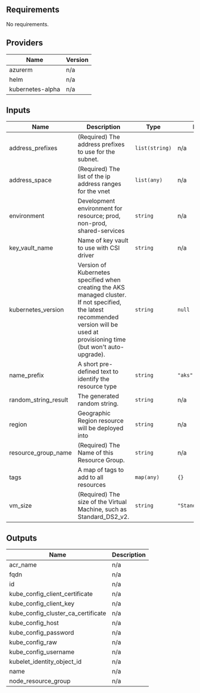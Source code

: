 ## Requirements

No requirements.

## Providers

| Name | Version |
|------|---------|
| azurerm | n/a |
| helm | n/a |
| kubernetes-alpha | n/a |

## Inputs

| Name | Description | Type | Default | Required |
|------|-------------|------|---------|:--------:|
| address\_prefixes | (Required) The address prefixes to use for the subnet. | `list(string)` | n/a | yes |
| address\_space | (Required) The list of the ip address ranges for the vnet | `list(any)` | n/a | yes |
| environment | Development environment for resource; prod, non-prod, shared-services | `string` | n/a | yes |
| key\_vault\_name | Name of key vault to use with CSI driver | `string` | n/a | yes |
| kubernetes\_version | Version of Kubernetes specified when creating the AKS managed cluster. If not specified, the latest recommended version will be used at provisioning time (but won't auto-upgrade). | `string` | `null` | no |
| name\_prefix | A short pre-defined text to identify the resource type | `string` | `"aks"` | no |
| random\_string\_result | The generated random string. | `string` | n/a | yes |
| region | Geographic Region resource will be deployed into | `string` | n/a | yes |
| resource\_group\_name | (Required) The Name of this Resource Group. | `string` | n/a | yes |
| tags | A map of tags to add to all resources | `map(any)` | `{}` | no |
| vm\_size | (Required) The size of the Virtual Machine, such as Standard\_DS2\_v2. | `string` | `"Standard_DS2_v2"` | no |

## Outputs

| Name | Description |
|------|-------------|
| acr\_name | n/a |
| fqdn | n/a |
| id | n/a |
| kube\_config\_client\_certificate | n/a |
| kube\_config\_client\_key | n/a |
| kube\_config\_cluster\_ca\_certificate | n/a |
| kube\_config\_host | n/a |
| kube\_config\_password | n/a |
| kube\_config\_raw | n/a |
| kube\_config\_username | n/a |
| kubelet\_identity\_object\_id | n/a |
| name | n/a |
| node\_resource\_group | n/a |
